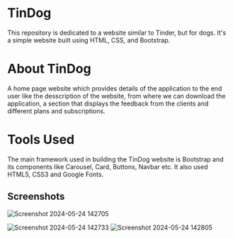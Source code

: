 # TinDog
This repository is dedicated to a website similar to Tinder, but for dogs. It's a simple website built using HTML, CSS, and Bootstrap.

# About TinDog
A home page website which provides details of the application to the end user like the desscription of the website, from where we can download the application, a section that displays the feedback from the clients and different plans and subscriptions.

# Tools Used
The main framework used in building the TinDog website is Bootstrap and its components like Carousel, Card, Buttons, Navbar etc. It also used HTML5, CSS3 and Google Fonts.


## Screenshots
![Screenshot 2024-05-24 142705](https://github.com/arnavankush30/TinDog/assets/132573434/938e72ea-61a9-4ccb-b99a-6216d946527a)



![Screenshot 2024-05-24 142733](https://github.com/arnavankush30/TinDog/assets/132573434/c5263723-0675-4002-80c2-1f069ae0d88d)
![Screenshot 2024-05-24 142805](https://github.com/arnavankush30/TinDog/assets/132573434/30a45404-278d-4124-af5a-3e0b86cbbc28)
